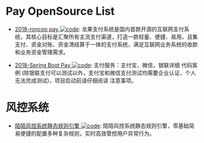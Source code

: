 # Pay OpenSource List

- [2018-roncoo pay ![code](https://martrix-usa.oss-accelerate.aliyuncs.com/logo/code.svg)](https://github.com/roncoo/roncoo-pay): 龙果支付系统是国内首款开源的互联网支付系统，其核心目标是汇聚所有主流支付渠道，打造一款轻量、便捷、易用，且集支付、资金对账、资金清结算于一体的支付系统，满足互联网业务系统的收款和业务资金管理需求。

- [2018-Spring Boot Pay ![code](https://martrix-usa.oss-accelerate.aliyuncs.com/logo/code.svg)](https://gitee.com/52itstyle/spring-boot-pay): 支付服务：支付宝，微信，银联详细 代码案例 (除银联支付可以测试以外，支付宝和微信支付测试均需要企业认证，个人无法完成测试)，项目启动前请仔细阅读 注意事项。

# 风控系统

- [陌陌风控系统静态规则引擎 ![code](https://martrix-usa.oss-accelerate.aliyuncs.com/logo/code.svg)](https://github.com/momosecurity/aswan): 陌陌风控系统静态规则引擎，零基础简易便捷的配置多种复杂规则，实时高效管控用户异常行为。
